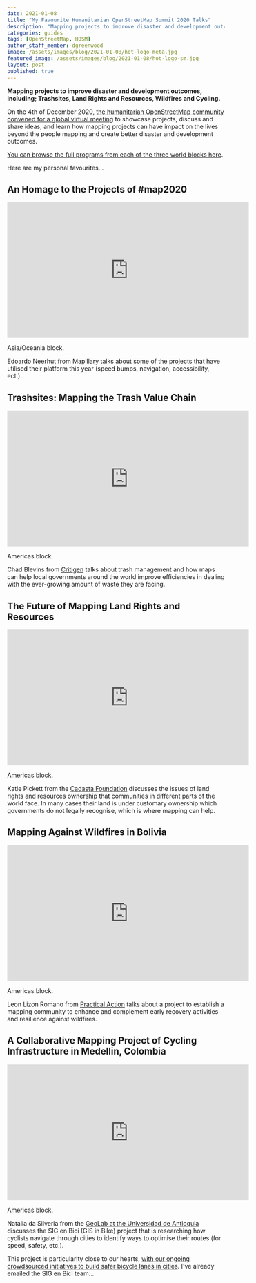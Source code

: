 ```yaml
---
date: 2021-01-08
title: "My Favourite Humanitarian OpenStreetMap Summit 2020 Talks"
description: "Mapping projects to improve disaster and development outcomes, including; Trashsites, Land Rights and Resources, Wildfires and Cycling."
categories: guides
tags: [OpenStreetMap, HOSM]
author_staff_member: dgreenwood
image: /assets/images/blog/2021-01-08/hot-logo-meta.jpg
featured_image: /assets/images/blog/2021-01-08/hot-logo-sm.jpg
layout: post
published: true
---
```


**Mapping projects to improve disaster and development outcomes, including; Trashsites, Land Rights and Resources, Wildfires and Cycling.**

On the 4th of December 2020, [the humanitarian OpenStreetMap community convened for a global virtual meeting](https://summit2020.hotosm.org/
) to showcase projects, discuss and share ideas, and learn how mapping projects can have impact on the lives beyond the people mapping and create better disaster and development outcomes.

[You can browse the full programs from each of the three world blocks here](https://summit2020.hotosm.org/program/).

Here are my personal favourites...

## An Homage to the Projects of #map2020

<iframe width="560" height="315" src="https://www.youtube.com/embed/i7bdOQOHUOg" frameborder="0" allow="accelerometer; autoplay; clipboard-write; encrypted-media; gyroscope; picture-in-picture" allowfullscreen></iframe>

Asia/Oceania block.

Edoardo Neerhut from Mapillary talks about some of the projects that have utilised their platform this year (speed bumps, navigation, accessibility, ect.).

## Trashsites: Mapping the Trash Value Chain

<iframe width="560" height="315" src="https://www.youtube.com/embed/1zavj_hT84A" frameborder="0" allow="accelerometer; autoplay; clipboard-write; encrypted-media; gyroscope; picture-in-picture" allowfullscreen></iframe>

Americas block.

Chad Blevins from [Critigen](https://www.critigen.com/) talks about trash management and how maps can help local governments around the world improve efficiencies in dealing with the ever-growing amount of waste they are facing.

## The Future of Mapping Land Rights and Resources

<iframe width="560" height="315" src="https://www.youtube.com/embed/B3LgUS21K9w" frameborder="0" allow="accelerometer; autoplay; clipboard-write; encrypted-media; gyroscope; picture-in-picture" allowfullscreen></iframe>

Americas block.

Katie Pickett from the [Cadasta Foundation](https://cadasta.org/) discusses the issues of land rights and resources ownership that communities in different parts of the world face. In many cases their land is under customary ownership which governments do not legally recognise, which is where mapping can help.

## Mapping Against Wildfires in Bolivia 

<iframe width="560" height="315" src="https://www.youtube.com/embed/saqVGyMSL1o" frameborder="0" allow="accelerometer; autoplay; clipboard-write; encrypted-media; gyroscope; picture-in-picture" allowfullscreen></iframe>

Americas block.

Leon Lizon Romano from [Practical Action](https://practicalaction.org/) talks about a project to establish a mapping community to enhance and complement early recovery activities and resilience against wildfires.

## A Collaborative Mapping Project of Cycling Infrastructure in Medellin, Colombia

<iframe width="560" height="315" src="https://www.youtube.com/embed/jJ-dB6-1MlA" frameborder="0" allow="accelerometer; autoplay; clipboard-write; encrypted-media; gyroscope; picture-in-picture" allowfullscreen></iframe>

Americas block.

Natalia da Silveria from the [GeoLab at the Universidad de Antioquia](http://www.udea.edu.co/) discusses the SIG en Bici (GIS in Bike) project that is researching how cyclists navigate through cities to identify ways to optimise their routes (for speed, safety, etc.).

This project is particularity close to our hearts, [with our ongoing crowdsourced initiatives to build safer bicycle lanes in cities](/blog/2020/challenge-map-amsterdam-by-bicycle). I've already emailed the SIG en Bici team...